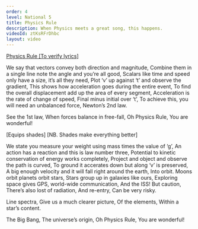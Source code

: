 ```yaml
---
order: 4
level: National 5
title: Physics Rule
description: When Physics meets a great song, this happens.
videoId: ztKsRFrDhbc
layout: video
---
```


<p>
<u>Physics Rule [To verify lyrics]</u>

We say that vectors convey both direction and magnitude,
Combine them in a single line note the angle and you’re all good,
Scalars like time and speed only have a size, it’s all they need,
Plot ‘v’ up against ‘t’ and observe the gradient,
This shows how acceleration goes during the entire event,
To find the overall displacement add up the area of every segment,
Acceleration is the rate of change of speed,
Final minus initial over ‘t’,
To achieve this, you will need an unbalanced force,
Newton’s 2nd law.

See the 1st law, 
When forces balance in free-fall,
Oh Physics Rule,
You are wonderful!

[Equips shades]
[NB. Shades make everything better]

We state you measure your weight using mass times the value of ‘g’,
An action has a reaction and this is law number three,
Potential to kinetic conservation of energy works completely,
Project and object and observe the path is curved,
To ground it accerates down but along ‘v’ is preserved,
A big enough velocity and it will fall right around the earth,
Into orbit.
Moons orbit planets orbit stars,
Stars group up in galaxies like ours,
Exploring space gives GPS, world-wide communication,
And the ISS!
But caution,
There’s also lost of radiation,
And re-entry, 
Can be very risky.

Line spectra,
Give us a much clearer picture,
 Of the elements,
Within a star’s content.

The Big Bang,
The universe’s origin,
Oh Physics Rule,
You are wonderful!
</p>